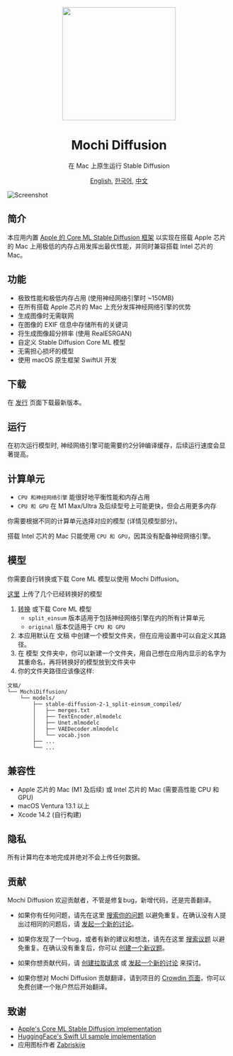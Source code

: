 <p align="center">
<img height="256" src="https://github.com/godly-devotion/MochiDiffusion/raw/main/Mochi Diffusion/Resources/Assets.xcassets/AppIcon.appiconset/AppIcon.png" />
</p>

<h1 align="center">Mochi Diffusion</h1>

<p align="center">在 Mac 上原生运行 Stable Diffusion</p>

<p align="center">
<a href="https://github.com/godly-devotion/MochiDiffusion/blob/main/README.md">English</a>,
<a href="https://github.com/godly-devotion/MochiDiffusion/blob/main/README.ko.md">한국어</a>,
<a href="https://github.com/godly-devotion/MochiDiffusion/blob/main/README.zh-Hans.md">中文</a>
</p>

![Screenshot](.github/images/screenshot.png)

## 简介

本应用内置 [Apple 的 Core ML Stable Diffusion 框架](https://github.com/apple/ml-stable-diffusion) 以实现在搭载 Apple 芯片的 Mac 上用极低的内存占用发挥出最优性能，并同时兼容搭载 Intel 芯片的 Mac。

## 功能

- 极致性能和极低内存占用 (使用神经网络引擎时 ~150MB)
- 在所有搭载 Apple 芯片的 Mac 上充分发挥神经网络引擎的优势
- 生成图像时无需联网
- 在图像的 EXIF 信息中存储所有的关键词
- 将生成图像超分辨率 (使用 RealESRGAN)
- 自定义 Stable Diffusion Core ML 模型
- 无需担心损坏的模型
- 使用 macOS 原生框架 SwiftUI 开发

## 下载

在 [发行](https://github.com/godly-devotion/MochiDiffusion/releases) 页面下载最新版本。

## 运行

在初次运行模型时, 神经网络引擎可能需要约2分钟编译缓存，后续运行速度会显著提高。

## 计算单元

- `CPU 和神经网络引擎` 能很好地平衡性能和内存占用
- `CPU 和 GPU` 在 M1 Max/Ultra 及后续型号上可能更快，但会占用更多内存

你需要根据不同的计算单元选择对应的模型 (详情见模型部分)。

搭载 Intel 芯片的 Mac 只能使用 `CPU 和 GPU`，因其没有配备神经网络引擎。

## 模型

你需要自行转换或下载 Core ML 模型以使用 Mochi Diffusion。

[这里](https://huggingface.co/godly-devotion) 上传了几个已经转换好的模型

1. [转换](https://github.com/apple/ml-stable-diffusion#-converting-models-to-core-ml) 或下载 Core ML 模型
    - `split_einsum` 版本适用于包括神经网络引擎在内的所有计算单元
    - `original` 版本仅适用于 `CPU 和 GPU`
2. 本应用默认在 文稿 中创建一个模型文件夹，但在应用设置中可以自定义其路径。
3. 在 模型 文件夹中，你可以新建一个文件夹，用自己想在应用内显示的名字为其重命名，再将转换好的模型放到文件夹中
4. 你的文件夹路径应该像这样:
```
文稿/
└── MochiDiffusion/
    └── models/
        ├── stable-diffusion-2-1_split-einsum_compiled/
        │   ├── merges.txt
        │   ├── TextEncoder.mlmodelc
        │   ├── Unet.mlmodelc
        │   ├── VAEDecoder.mlmodelc
        │   └── vocab.json
        ├── ...
        └── ...
```

## 兼容性

- Apple 芯片的 Mac (M1 及后续) 或 Intel 芯片的 Mac (需要高性能 CPU 和 GPU)
- macOS Ventura 13.1 以上
- Xcode 14.2 (自行构建)

## 隐私

所有计算均在本地完成并绝对不会上传任何数据。

## 贡献

Mochi Diffusion 欢迎贡献者，不管是修复bug，新增代码，还是完善翻译。

- 如果你有任何问题，请先在这里 [搜索你的问题](https://github.com/godly-devotion/MochiDiffusion/discussions) 以避免重复。在确认没有人提出过相同的问题后，请 [发起一个新的讨论](https://github.com/godly-devotion/MochiDiffusion/discussions/new)。

- 如果你发现了一个bug，或者有新的建议和想法，请先在这里 [搜索议题](https://github.com/godly-devotion/MochiDiffusion/issues) 以避免重复。在确认没有重复后，你可以 [创建一个新议题](https://github.com/godly-devotion/MochiDiffusion/issues/new/choose)。

- 如果你想贡献代码，请 [创建拉取请求](https://github.com/godly-devotion/MochiDiffusion/pulls) 或 [发起一个新的讨论](https://github.com/godly-devotion/MochiDiffusion/discussions) 来探讨。

- 如果你想对 Mochi Diffusion 贡献翻译，请到项目的 [Crowdin 页面](https://crowdin.com/project/mochi-diffusion)，你可以免费创建一个账户然后开始翻译。

## 致谢

- [Apple's Core ML Stable Diffusion implementation](https://github.com/apple/ml-stable-diffusion)
- [HuggingFace's Swift UI sample implementation](https://github.com/huggingface/swift-coreml-diffusers)
- 应用图标作者 [Zabriskije](https://github.com/Zabriskije)
